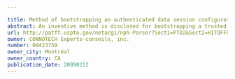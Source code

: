 ```yaml
---

title: Method of bootstrapping an authenticated data session configuration
abstract: An inventive method is disclosed for bootstrapping a trusted client public key at the server side in a client-server model of e-commerce or distributed computer applications. Generally, the invention integrates security technique elements and user procedural elements in such a way that no vulnerability arises due to the decoupling of elements. It is thus aimed at high security application areas. The readily available support of X.509 client security certificates in web browsers is advantageous for easy deployment at the client side. However, serious usability flaws deter the use of client certificates despite their potential for high security client authentication. The invention circumvents this contradiction at the client registration phase, and extends the benefits of simplified reliance on client public-private key pair to production use of the circumvention. Many variations of the inventive idea are disclosed, including the use of a dummy client security certificate that addresses the interoperability pitfalls of the X.509 technology while the trust in the client public key rests on other elements of the inventive method.
url: http://patft.uspto.gov/netacgi/nph-Parser?Sect1=PTO2&Sect2=HITOFF&p=1&u=%2Fnetahtml%2FPTO%2Fsearch-adv.htm&r=1&f=G&l=50&d=PALL&S1=08423759&OS=08423759&RS=08423759
owner: CONNOTECH Experts-conseils, inc.
number: 08423759
owner_city: Montréal
owner_country: CA
publication_date: 20090212
---
```

